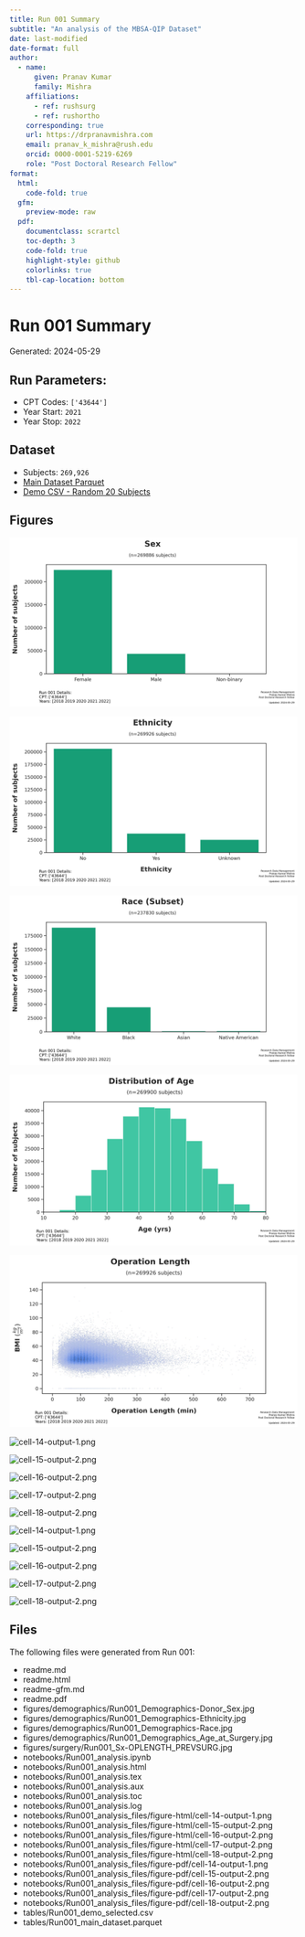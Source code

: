 ```yaml
---  
title: Run 001 Summary
subtitle: "An analysis of the MBSA-QIP Dataset"  
date: last-modified  
date-format: full  
author:  
  - name:  
      given: Pranav Kumar  
      family: Mishra  
    affiliations:  
      - ref: rushsurg  
      - ref: rushortho  
    corresponding: true  
    url: https://drpranavmishra.com  
    email: pranav_k_mishra@rush.edu  
    orcid: 0000-0001-5219-6269    
    role: "Post Doctoral Research Fellow"  
format:  
  html:  
    code-fold: true  
  gfm:
    preview-mode: raw  
  pdf:  
    documentclass: scrartcl  
    toc-depth: 3  
    code-fold: true  
    highlight-style: github  
    colorlinks: true  
    tbl-cap-location: bottom  
---
```




# Run 001 Summary

Generated: 2024-05-29

## Run Parameters:

- CPT Codes: `['43644']`
- Year Start: `2021`
- Year Stop: `2022`


## Dataset

- Subjects: `269,926`
- [Main Dataset Parquet](data/analysis/bariatric/runs/run_001/tables/Run001_main_dataset.parquet)
- [Demo CSV - Random 20 Subjects](data/analysis/bariatric/runs/run_001/tables/Run001_demo_selected.csv)

## Figures

![Run001_Demographics-Donor_Sex.jpg](figures/demographics/Run001_Demographics-Donor_Sex.jpg)

![Run001_Demographics-Ethnicity.jpg](figures/demographics/Run001_Demographics-Ethnicity.jpg)

![Run001_Demographics-Race.jpg](figures/demographics/Run001_Demographics-Race.jpg)

![Run001_Demographics_Age_at_Surgery.jpg](figures/demographics/Run001_Demographics_Age_at_Surgery.jpg)

![Run001_Sx-OPLENGTH_PREVSURG.jpg](figures/surgery/Run001_Sx-OPLENGTH_PREVSURG.jpg)

![cell-14-output-1.png](notebooks/Run001_analysis_files/figure-html/cell-14-output-1.png)

![cell-15-output-2.png](notebooks/Run001_analysis_files/figure-html/cell-15-output-2.png)

![cell-16-output-2.png](notebooks/Run001_analysis_files/figure-html/cell-16-output-2.png)

![cell-17-output-2.png](notebooks/Run001_analysis_files/figure-html/cell-17-output-2.png)

![cell-18-output-2.png](notebooks/Run001_analysis_files/figure-html/cell-18-output-2.png)

![cell-14-output-1.png](notebooks/Run001_analysis_files/figure-pdf/cell-14-output-1.png)

![cell-15-output-2.png](notebooks/Run001_analysis_files/figure-pdf/cell-15-output-2.png)

![cell-16-output-2.png](notebooks/Run001_analysis_files/figure-pdf/cell-16-output-2.png)

![cell-17-output-2.png](notebooks/Run001_analysis_files/figure-pdf/cell-17-output-2.png)

![cell-18-output-2.png](notebooks/Run001_analysis_files/figure-pdf/cell-18-output-2.png)




## Files

The following files were generated from Run 001:

- readme.md
- readme.html
- readme-gfm.md
- readme.pdf
- figures/demographics/Run001_Demographics-Donor_Sex.jpg
- figures/demographics/Run001_Demographics-Ethnicity.jpg
- figures/demographics/Run001_Demographics-Race.jpg
- figures/demographics/Run001_Demographics_Age_at_Surgery.jpg
- figures/surgery/Run001_Sx-OPLENGTH_PREVSURG.jpg
- notebooks/Run001_analysis.ipynb
- notebooks/Run001_analysis.html
- notebooks/Run001_analysis.tex
- notebooks/Run001_analysis.aux
- notebooks/Run001_analysis.toc
- notebooks/Run001_analysis.log
- notebooks/Run001_analysis_files/figure-html/cell-14-output-1.png
- notebooks/Run001_analysis_files/figure-html/cell-15-output-2.png
- notebooks/Run001_analysis_files/figure-html/cell-16-output-2.png
- notebooks/Run001_analysis_files/figure-html/cell-17-output-2.png
- notebooks/Run001_analysis_files/figure-html/cell-18-output-2.png
- notebooks/Run001_analysis_files/figure-pdf/cell-14-output-1.png
- notebooks/Run001_analysis_files/figure-pdf/cell-15-output-2.png
- notebooks/Run001_analysis_files/figure-pdf/cell-16-output-2.png
- notebooks/Run001_analysis_files/figure-pdf/cell-17-output-2.png
- notebooks/Run001_analysis_files/figure-pdf/cell-18-output-2.png
- tables/Run001_demo_selected.csv
- tables/Run001_main_dataset.parquet




